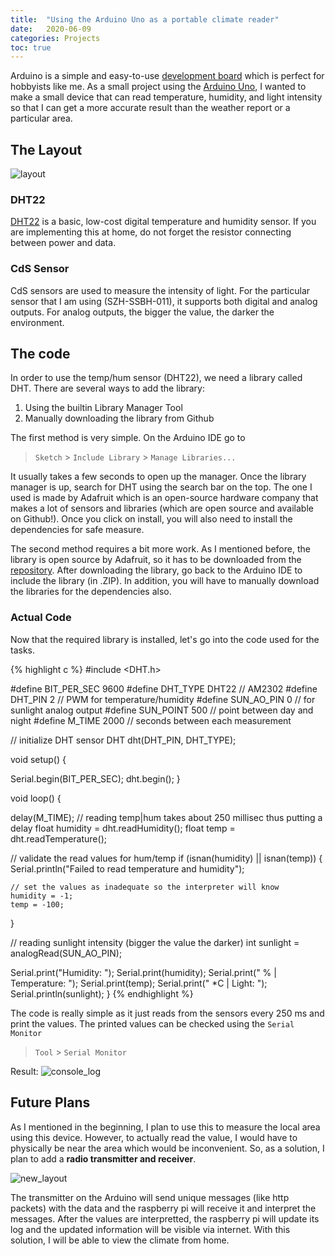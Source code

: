 ```yaml
---
title:  "Using the Arduino Uno as a portable climate reader"
date:   2020-06-09
categories: Projects
toc: true
---
```


Arduino is a simple and easy-to-use [development board](https://www.quora.com/Is-Arduino-a-microprocessor-or-a-microcontroller) which is perfect for hobbyists like me.
As a small project using the [Arduino Uno](https://www.arduino.cc/en/Guide/ArduinoUno), I wanted to make a small device that can read temperature, humidity, and light intensity so that I can get a more accurate result than the weather report or a particular area.

## The Layout
![layout](https://imgur.com/Uz2M5f2.png)

### DHT22
[DHT22](https://www.adafruit.com/product/385) is a basic, low-cost digital temperature and humidity sensor.
If you are implementing this at home, do not forget the resistor connecting between power and data.

### CdS Sensor
CdS sensors are used to measure the intensity of light.
For the particular sensor that I am using (SZH-SSBH-011), it supports both digital and analog outputs.
For analog outputs, the bigger the value, the darker the environment.

## The code
In order to use the temp/hum sensor (DHT22), we need a library called DHT.
There are several ways to add the library:
1. Using the builtin Library Manager Tool
2. Manually downloading the library from Github

The first method is very simple.
On the Arduino IDE go to 
> `Sketch` > `Include Library` > `Manage Libraries...`

It usually takes a few seconds to open up the manager.
Once the library manager is up, search for DHT using the search bar on the top.
The one I used is made by Adafruit which is an open-source hardware company that makes a lot of sensors and libraries (which are open source and available on Github!).
Once you click on install, you will also need to install the dependencies for safe measure.

The second method requires a bit more work.
As I mentioned before, the library is open source by Adafruit, so it has to be downloaded from the [repository](https://github.com/adafruit/DHT-sensor-library).
After downloading the library, go back to the Arduino IDE to include the library (in .ZIP).
In addition, you will have to manually download the libraries for the dependencies also.

### Actual Code
Now that the required library is installed, let's go into the code used for the tasks.

{% highlight c %}
#include <DHT.h>

#define BIT_PER_SEC 9600
#define DHT_TYPE    DHT22 // AM2302
#define DHT_PIN     2     // PWM for temperature/humidity
#define SUN_AO_PIN  0     // for sunlight analog output
#define SUN_POINT   500   // point between day and night
#define M_TIME      2000  // seconds between each measurement

// initialize DHT sensor
DHT dht(DHT_PIN, DHT_TYPE);

void setup() {

  Serial.begin(BIT_PER_SEC);
  dht.begin();
}

void loop() {

  delay(M_TIME);
  // reading temp|hum takes about 250 millisec thus putting a delay
  float humidity = dht.readHumidity();
  float temp = dht.readTemperature();

  // validate the read values for hum/temp
  if (isnan(humidity) || isnan(temp)) {
    Serial.println("Failed to read temperature and humidity");

    // set the values as inadequate so the interpreter will know
    humidity = -1;
    temp = -100;
  }

  // reading sunlight intensity (bigger the value the darker)
  int sunlight = analogRead(SUN_AO_PIN);

  Serial.print("Humidity: ");
  Serial.print(humidity);
  Serial.print(" %  |  Temperature: ");
  Serial.print(temp);
  Serial.print(" *C  |  Light: ");
  Serial.println(sunlight);
}
{% endhighlight %}

The code is really simple as it just reads from the sensors every 250 ms and print the values.
The printed values can be checked using the `Serial Monitor`
> `Tool` > `Serial Monitor`

Result:
![console_log](https://imgur.com/JCJXFig.png)

## Future Plans
As I mentioned in the beginning, I plan to use this to measure the local area using this device.
However, to actually read the value, I would have to physically be near the area which would be inconvenient.
So, as a solution, I plan to add a **radio transmitter and receiver**.

![new_layout](https://imgur.com/NmlrVcV.png)

The transmitter on the Arduino will send unique messages (like http packets) with the data and the raspberry pi will receive it and interpret the messages.
After the values are interpretted, the raspberry pi will update its log and the updated information will be visible via internet.
With this solution, I will be able to view the climate from home.